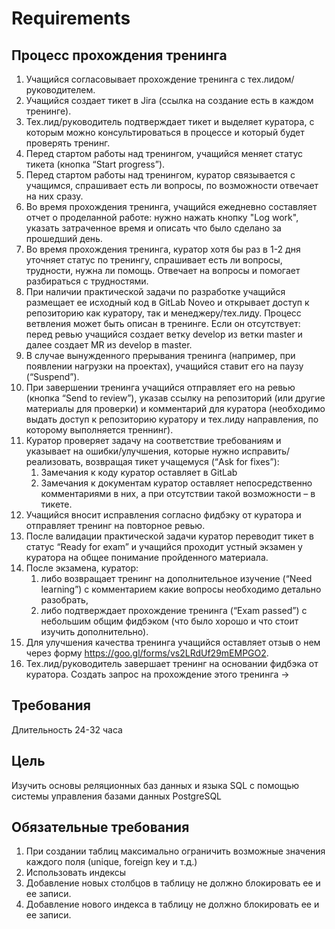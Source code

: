# Requirements

## Процесс прохождения тренинга

1. Учащийся согласовывает прохождение тренинга с тех.лидом/руководителем.
3. Учащийся создает тикет в Jira (ссылка на создание есть в каждом тренинге).
4. Тех.лид/руководитель подтверждает тикет и выделяет куратора, с которым можно консультироваться в процессе и который будет проверять тренинг.
5. Перед стартом работы над тренингом, учащийся меняет статус тикета (кнопка “Start progress”).
6. Перед стартом работы над тренингом, куратор связывается с учащимся, спрашивает есть ли вопросы, по возможности отвечает на них сразу.
7. Во время прохождения тренинга, учащийся ежедневно составляет отчет о проделанной работе: нужно нажать кнопку "Log work", указать затраченное время и описать что было сделано за прошедший день.
8. Во время прохождения тренинга, куратор хотя бы раз в 1-2 дня уточняет статус по тренингу, спрашивает есть ли вопросы, трудности, нужна ли помощь. Отвечает на вопросы и помогает разбираться с трудностями.
9. При наличии практической задачи по разработке учащийся размещает ее исходный код в GitLab Noveo и открывает доступ к репозиторию как куратору, так и менеджеру/тех.лиду. Процесс ветвления может быть описан в тренинге. Если он отсутствует: перед ревью учащийся создает ветку develop из ветки master и далее создает MR из develop в master.
10. В случае вынужденного прерывания тренинга (например, при появлении нагрузки на проектах), учащийся ставит его на паузу (“Suspend”).
11. При завершении тренинга учащийся отправляет его на ревью (кнопка “Send to review”), указав ссылку на репозиторий (или другие материалы для проверки) и комментарий для куратора (необходимо выдать доступ к репозиторию куратору и тех.лиду направления, по которому выполняется треннинг).
12. Куратор проверяет задачу на соответствие требованиям и указывает на ошибки/улучшения, которые нужно исправить/реализовать, возвращая тикет учащемуся (“Ask for fixes”):
    1. Замечания к коду куратор оставляет в GitLab
    2. Замечания к документам куратор оставляет непосредственно комментариями в них, а при отсутствии такой возможности – в тикете.
13. Учащийся вносит исправления согласно фидбэку от куратора и отправляет тренинг на повторное ревью.
14. После валидации практической задачи куратор переводит тикет в статус “Ready for exam” и учащийся проходит устный экзамен у куратора на общее понимание пройденного материала.
15. После экзамена, куратор:
    1. либо возвращает тренинг на дополнительное изучение (“Need learning”) с комментарием какие вопросы необходимо детально разобрать,
    2. либо подтверждает прохождение тренинга (“Exam passed”) с небольшим общим фидбэком (что было хорошо и что стоит изучить дополнительно).
16. Для улучшения качества тренинга учащийся оставляет отзыв о нем через форму https://goo.gl/forms/vs2LRdUf29mEMPGO2.
17. Тех.лид/руководитель завершает тренинг на основании фидбэка от куратора.
    Создать запрос на прохождение этого тренинга ->

## Требования


Длительность
24-32 часа

## Цель

Изучить основы реляционных баз данных и языка SQL с помощью системы управления базами данных PostgreSQL

## Обязательные требования

1. При создании таблиц максимально ограничить возможные значения каждого поля (unique, foreign key и т.д.)
2. Использовать индексы
3. Добавление новых столбцов в таблицу не должно блокировать ее и ее записи.
4. Добавление нового индекса в таблицу не должно блокировать ее и ее записи.
